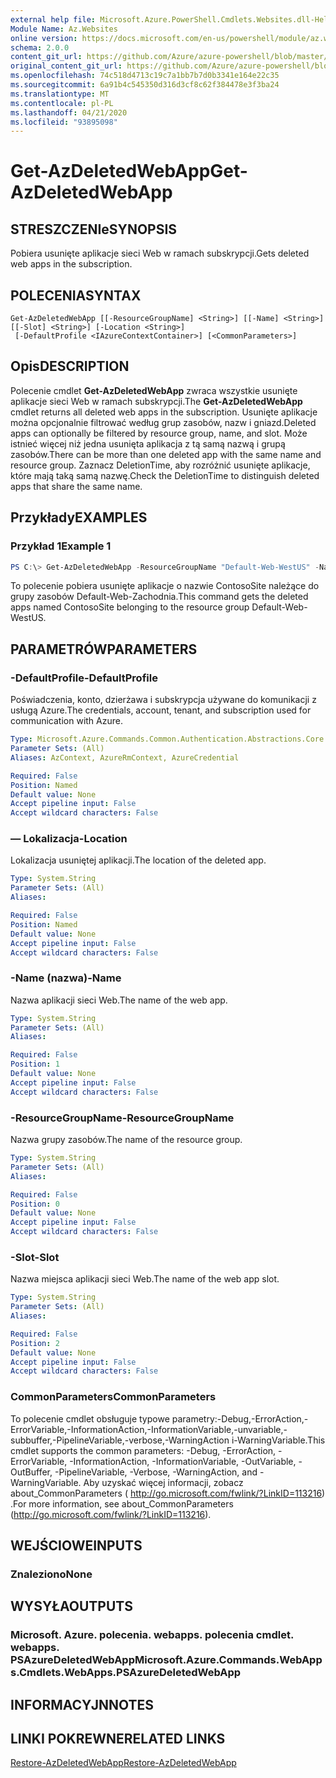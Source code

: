 ```yaml
---
external help file: Microsoft.Azure.PowerShell.Cmdlets.Websites.dll-Help.xml
Module Name: Az.Websites
online version: https://docs.microsoft.com/en-us/powershell/module/az.websites/get-azdeletedwebapp
schema: 2.0.0
content_git_url: https://github.com/Azure/azure-powershell/blob/master/src/Websites/Websites/help/Get-AzDeletedWebApp.md
original_content_git_url: https://github.com/Azure/azure-powershell/blob/master/src/Websites/Websites/help/Get-AzDeletedWebApp.md
ms.openlocfilehash: 74c518d4713c19c7a1bb7b7d0b3341e164e22c35
ms.sourcegitcommit: 6a91b4c545350d316d3cf8c62f384478e3f3ba24
ms.translationtype: MT
ms.contentlocale: pl-PL
ms.lasthandoff: 04/21/2020
ms.locfileid: "93895098"
---
```

# <span data-ttu-id="8fcf7-101">Get-AzDeletedWebApp</span><span class="sxs-lookup"><span data-stu-id="8fcf7-101">Get-AzDeletedWebApp</span></span>

## <span data-ttu-id="8fcf7-102">STRESZCZENIe</span><span class="sxs-lookup"><span data-stu-id="8fcf7-102">SYNOPSIS</span></span>
<span data-ttu-id="8fcf7-103">Pobiera usunięte aplikacje sieci Web w ramach subskrypcji.</span><span class="sxs-lookup"><span data-stu-id="8fcf7-103">Gets deleted web apps in the subscription.</span></span>

## <span data-ttu-id="8fcf7-104">POLECENIA</span><span class="sxs-lookup"><span data-stu-id="8fcf7-104">SYNTAX</span></span>

```
Get-AzDeletedWebApp [[-ResourceGroupName] <String>] [[-Name] <String>] [[-Slot] <String>] [-Location <String>]
 [-DefaultProfile <IAzureContextContainer>] [<CommonParameters>]
```

## <span data-ttu-id="8fcf7-105">Opis</span><span class="sxs-lookup"><span data-stu-id="8fcf7-105">DESCRIPTION</span></span>
<span data-ttu-id="8fcf7-106">Polecenie cmdlet **Get-AzDeletedWebApp** zwraca wszystkie usunięte aplikacje sieci Web w ramach subskrypcji.</span><span class="sxs-lookup"><span data-stu-id="8fcf7-106">The **Get-AzDeletedWebApp** cmdlet returns all deleted web apps in the subscription.</span></span> <span data-ttu-id="8fcf7-107">Usunięte aplikacje można opcjonalnie filtrować według grup zasobów, nazw i gniazd.</span><span class="sxs-lookup"><span data-stu-id="8fcf7-107">Deleted apps can optionally be filtered by resource group, name, and slot.</span></span> <span data-ttu-id="8fcf7-108">Może istnieć więcej niż jedna usunięta aplikacja z tą samą nazwą i grupą zasobów.</span><span class="sxs-lookup"><span data-stu-id="8fcf7-108">There can be more than one deleted app with the same name and resource group.</span></span> <span data-ttu-id="8fcf7-109">Zaznacz DeletionTime, aby rozróżnić usunięte aplikacje, które mają taką samą nazwę.</span><span class="sxs-lookup"><span data-stu-id="8fcf7-109">Check the DeletionTime to distinguish deleted apps that share the same name.</span></span>

## <span data-ttu-id="8fcf7-110">Przykłady</span><span class="sxs-lookup"><span data-stu-id="8fcf7-110">EXAMPLES</span></span>

### <span data-ttu-id="8fcf7-111">Przykład 1</span><span class="sxs-lookup"><span data-stu-id="8fcf7-111">Example 1</span></span>
```powershell
PS C:\> Get-AzDeletedWebApp -ResourceGroupName "Default-Web-WestUS" -Name "ContosoSite"
```

<span data-ttu-id="8fcf7-112">To polecenie pobiera usunięte aplikacje o nazwie ContosoSite należące do grupy zasobów Default-Web-Zachodnia.</span><span class="sxs-lookup"><span data-stu-id="8fcf7-112">This command gets the deleted apps named ContosoSite belonging to the resource group Default-Web-WestUS.</span></span>

## <span data-ttu-id="8fcf7-113">PARAMETRÓW</span><span class="sxs-lookup"><span data-stu-id="8fcf7-113">PARAMETERS</span></span>

### <span data-ttu-id="8fcf7-114">-DefaultProfile</span><span class="sxs-lookup"><span data-stu-id="8fcf7-114">-DefaultProfile</span></span>
<span data-ttu-id="8fcf7-115">Poświadczenia, konto, dzierżawa i subskrypcja używane do komunikacji z usługą Azure.</span><span class="sxs-lookup"><span data-stu-id="8fcf7-115">The credentials, account, tenant, and subscription used for communication with Azure.</span></span>

```yaml
Type: Microsoft.Azure.Commands.Common.Authentication.Abstractions.Core.IAzureContextContainer
Parameter Sets: (All)
Aliases: AzContext, AzureRmContext, AzureCredential

Required: False
Position: Named
Default value: None
Accept pipeline input: False
Accept wildcard characters: False
```

### <span data-ttu-id="8fcf7-116">— Lokalizacja</span><span class="sxs-lookup"><span data-stu-id="8fcf7-116">-Location</span></span>
<span data-ttu-id="8fcf7-117">Lokalizacja usuniętej aplikacji.</span><span class="sxs-lookup"><span data-stu-id="8fcf7-117">The location of the deleted app.</span></span>

```yaml
Type: System.String
Parameter Sets: (All)
Aliases:

Required: False
Position: Named
Default value: None
Accept pipeline input: False
Accept wildcard characters: False
```

### <span data-ttu-id="8fcf7-118">-Name (nazwa)</span><span class="sxs-lookup"><span data-stu-id="8fcf7-118">-Name</span></span>
<span data-ttu-id="8fcf7-119">Nazwa aplikacji sieci Web.</span><span class="sxs-lookup"><span data-stu-id="8fcf7-119">The name of the web app.</span></span>

```yaml
Type: System.String
Parameter Sets: (All)
Aliases:

Required: False
Position: 1
Default value: None
Accept pipeline input: False
Accept wildcard characters: False
```

### <span data-ttu-id="8fcf7-120">-ResourceGroupName</span><span class="sxs-lookup"><span data-stu-id="8fcf7-120">-ResourceGroupName</span></span>
<span data-ttu-id="8fcf7-121">Nazwa grupy zasobów.</span><span class="sxs-lookup"><span data-stu-id="8fcf7-121">The name of the resource group.</span></span>

```yaml
Type: System.String
Parameter Sets: (All)
Aliases:

Required: False
Position: 0
Default value: None
Accept pipeline input: False
Accept wildcard characters: False
```

### <span data-ttu-id="8fcf7-122">-Slot</span><span class="sxs-lookup"><span data-stu-id="8fcf7-122">-Slot</span></span>
<span data-ttu-id="8fcf7-123">Nazwa miejsca aplikacji sieci Web.</span><span class="sxs-lookup"><span data-stu-id="8fcf7-123">The name of the web app slot.</span></span>

```yaml
Type: System.String
Parameter Sets: (All)
Aliases:

Required: False
Position: 2
Default value: None
Accept pipeline input: False
Accept wildcard characters: False
```

### <span data-ttu-id="8fcf7-124">CommonParameters</span><span class="sxs-lookup"><span data-stu-id="8fcf7-124">CommonParameters</span></span>
<span data-ttu-id="8fcf7-125">To polecenie cmdlet obsługuje typowe parametry:-Debug,-ErrorAction,-ErrorVariable,-InformationAction,-InformationVariable,-unvariable,-subbuffer,-PipelineVariable,-verbose,-WarningAction i-WarningVariable.</span><span class="sxs-lookup"><span data-stu-id="8fcf7-125">This cmdlet supports the common parameters: -Debug, -ErrorAction, -ErrorVariable, -InformationAction, -InformationVariable, -OutVariable, -OutBuffer, -PipelineVariable, -Verbose, -WarningAction, and -WarningVariable.</span></span> <span data-ttu-id="8fcf7-126">Aby uzyskać więcej informacji, zobacz about_CommonParameters ( http://go.microsoft.com/fwlink/?LinkID=113216) .</span><span class="sxs-lookup"><span data-stu-id="8fcf7-126">For more information, see about_CommonParameters (http://go.microsoft.com/fwlink/?LinkID=113216).</span></span>

## <span data-ttu-id="8fcf7-127">WEJŚCIOWE</span><span class="sxs-lookup"><span data-stu-id="8fcf7-127">INPUTS</span></span>

### <span data-ttu-id="8fcf7-128">Znaleziono</span><span class="sxs-lookup"><span data-stu-id="8fcf7-128">None</span></span>

## <span data-ttu-id="8fcf7-129">WYSYŁA</span><span class="sxs-lookup"><span data-stu-id="8fcf7-129">OUTPUTS</span></span>

### <span data-ttu-id="8fcf7-130">Microsoft. Azure. polecenia. webapps. polecenia cmdlet. webapps. PSAzureDeletedWebApp</span><span class="sxs-lookup"><span data-stu-id="8fcf7-130">Microsoft.Azure.Commands.WebApps.Cmdlets.WebApps.PSAzureDeletedWebApp</span></span>

## <span data-ttu-id="8fcf7-131">INFORMACYJN</span><span class="sxs-lookup"><span data-stu-id="8fcf7-131">NOTES</span></span>

## <span data-ttu-id="8fcf7-132">LINKI POKREWNE</span><span class="sxs-lookup"><span data-stu-id="8fcf7-132">RELATED LINKS</span></span>

[<span data-ttu-id="8fcf7-133">Restore-AzDeletedWebApp</span><span class="sxs-lookup"><span data-stu-id="8fcf7-133">Restore-AzDeletedWebApp</span></span>](./Restore-AzDeletedWebApp.md)